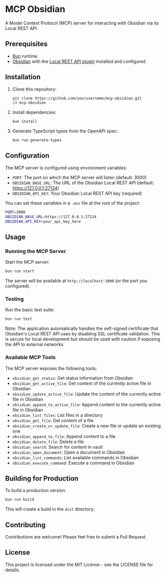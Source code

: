 # MCP Obsidian

A Model Context Protocol (MCP) server for interacting with Obsidian via its Local REST API.

## Prerequisites

- [Bun](https://bun.sh/) runtime
- [Obsidian](https://obsidian.md/) with the [Local REST API plugin](https://github.com/coddingtonbear/obsidian-local-rest-api) installed and configured

## Installation

1. Clone this repository:
   ```bash
   git clone https://github.com/yourusername/mcp-obsidian.git
   cd mcp-obsidian
   ```

2. Install dependencies:
   ```bash
   bun install
   ```

3. Generate TypeScript types from the OpenAPI spec:
   ```bash
   bun run generate-types
   ```

## Configuration

The MCP server is configured using environment variables:

- `PORT`: The port on which the MCP server will listen (default: 3000)
- `OBSIDIAN_BASE_URL`: The URL of the Obsidian Local REST API (default: https://127.0.0.1:27124)
- `OBSIDIAN_API_KEY`: Your Obsidian Local REST API key (required)

You can set these variables in a `.env` file at the root of the project:

```bash
PORT=3000
OBSIDIAN_BASE_URL=https://127.0.0.1:27124
OBSIDIAN_API_KEY=your_api_key_here
```

## Usage

### Running the MCP Server

Start the MCP server:

```bash
bun run start
```

The server will be available at `http://localhost:3000` (or the port you configured).

### Testing

Run the basic test suite:

```bash
bun run test
```

Note: The application automatically handles the self-signed certificate that Obsidian's Local REST API uses by disabling SSL certificate validation. This is secure for local development but should be used with caution if exposing the API to external networks.

### Available MCP Tools

The MCP server exposes the following tools:

- `obsidian_get_status`: Get status information from Obsidian
- `obsidian_get_active_file`: Get content of the currently active file in Obsidian
- `obsidian_update_active_file`: Update the content of the currently active file in Obsidian
- `obsidian_append_to_active_file`: Append content to the currently active file in Obsidian
- `obsidian_list_files`: List files in a directory
- `obsidian_get_file`: Get content of a file
- `obsidian_create_or_update_file`: Create a new file or update an existing one
- `obsidian_append_to_file`: Append content to a file
- `obsidian_delete_file`: Delete a file
- `obsidian_search`: Search for content in vault
- `obsidian_open_document`: Open a document in Obsidian
- `obsidian_list_commands`: List available commands in Obsidian
- `obsidian_execute_command`: Execute a command in Obsidian

## Building for Production

To build a production version:

```bash
bun run build
```

This will create a build in the `dist` directory.

## Contributing

Contributions are welcome! Please feel free to submit a Pull Request.

## License

This project is licensed under the MIT License - see the LICENSE file for details.